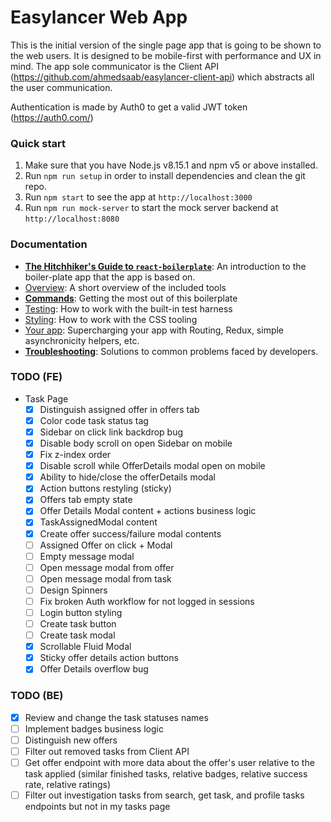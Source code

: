 # Easylancer Web App
This is the initial version of the single page app that is going to be shown to the web users. It is designed to be mobile-first with performance and UX in mind. The app sole communicator is the Client API (https://github.com/ahmedsaab/easylancer-client-api) which abstracts all the user communication. 

Authentication is made by Auth0 to get a valid JWT token (https://auth0.com/)

### Quick start

1.  Make sure that you have Node.js v8.15.1 and npm v5 or above installed.
2.  Run `npm run setup` in order to install dependencies and clean the git repo.
3.  Run `npm start` to see the app at `http://localhost:3000`
3.  Run `npm run mock-server` to start the mock server backend at `http://localhost:8080`

### Documentation

- [**The Hitchhiker's Guide to `react-boilerplate`**](docs/general/introduction.md): An introduction to the boiler-plate app that the app is based on.
- [Overview](docs/general): A short overview of the included tools
- [**Commands**](docs/general/commands.md): Getting the most out of this boilerplate
- [Testing](docs/testing): How to work with the built-in test harness
- [Styling](docs/css): How to work with the CSS tooling
- [Your app](docs/js): Supercharging your app with Routing, Redux, simple
  asynchronicity helpers, etc.
- [**Troubleshooting**](docs/general/gotchas.md): Solutions to common problems faced by developers.

### TODO (FE)

- Task Page
    - [X] Distinguish assigned offer in offers tab
    - [X] Color code task status tag
    - [X] Sidebar on click link backdrop bug
    - [X] Disable body scroll on open Sidebar on mobile
    - [X] Fix z-index order
    - [X] Disable scroll while OfferDetails modal open on mobile
    - [X] Ability to hide/close the offerDetails modal
    - [X] Action buttons restyling (sticky)
    - [X] Offers tab empty state
    - [X] Offer Details Modal content + actions business logic
    - [X] TaskAssignedModal content
    - [X] Create offer success/failure modal contents
    - [ ] Assigned Offer on click + Modal 
    - [ ] Empty message modal
    - [ ] Open message modal from offer
    - [ ] Open message modal from task
    - [ ] Design Spinners
    - [ ] Fix broken Auth workflow for not logged in sessions
    - [ ] Login button styling
    - [ ] Create task button
    - [ ] Create task modal
    - [X] Scrollable Fluid Modal
    - [X] Sticky offer details action buttons
    - [X] Offer Details overflow bug
    
### TODO (BE)

- [X] Review and change the task statuses names
- [ ] Implement badges business logic
- [ ] Distinguish new offers
- [ ] Filter out removed tasks from Client API
- [ ] Get offer endpoint with more data about the offer's user relative to the task applied (similar finished tasks, relative badges, relative success rate, relative ratings)
- [ ] Filter out investigation tasks from search, get task, and profile tasks endpoints but not in my tasks page
